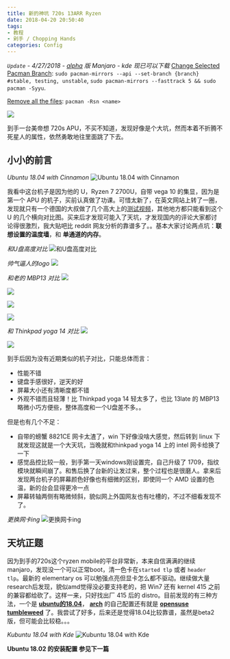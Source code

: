```yaml
---
title: 新的神坑 720s 13ARR Ryzen
date: 2018-04-20 20:50:40
tags:
- 教程
- 剁手 / Chopping Hands
categories: Config
---
```


_`Update` - 4/27/2018 - [alpha](https://osdn.net/projects/manjaro/storage/) 版 Manjaro - kde 现已可以下载_
[Change Selected Pacman Branch](https://wiki.manjaro.org/index.php?title=Change_Selected_Pacman_Branch): `sudo pacman-mirrors --api --set-branch {branch} #stable, testing, unstable`, `sudo pacman-mirrors --fasttrack 5 && sudo pacman -Syyu`.

[Remove all the files](https://bbs.archlinux.org/viewtopic.php?id=96523): `pacman -Rsn <name>`

![](https://i.imgur.com/R5Engzz.png)


到手一台美帝想 720s APU，不买不知道，发现好像是个大坑，然而本着不折腾不死星人的属性，依然勇敢地往里面跳了下去。

## 小小的前言

_Ubuntu 18.04 with Cinnamon_
![](https://i.imgur.com/Bi4VTe1.jpg "Ubuntu 18.04 with Cinnamon")


我看中这台机子是因为他的 U，Ryzen 7 2700U，自带 vega 10 的集显，因为是第一个 APU 的机子，买前认真做了功课。可惜太新了，在英文网站上转了一圈，发现就只有一个德国的大叔做了几个高大上的[测试视频](https://www.youtube.com/watch?v=A_e16kOurJE&t=583s)，其他地方都只能看到这个 U 的几个横向对比图。买来后才发现可能入了天坑，才发现国内的评论大家都讨论得很激烈，我大贴吧比 reddit 网友分析的靠谱多了。。基本大家讨论两点坑：__联想设置的温度墙__，和 __单通道的内存__。

_和U盘高度对比_
![](https://i.imgur.com/qQ63AYzh.jpg "和U盘高度对比")

_帅气逼人的logo_
![](https://i.imgur.com/D1E1gsYh.jpg)

_和老的 MBP13 对比_
![](https://i.imgur.com/x2GUBHch.jpg)

![](https://i.imgur.com/ws6TY1dh.jpg)

![](https://i.imgur.com/CCQBSaTh.jpg)

![](https://i.imgur.com/GDxUMWWh.jpg)

_和 Thinkpad yoga 14 对比_
![](https://i.imgur.com/h5yejvYh.jpg)

![](https://i.imgur.com/vnfPQxrh.jpg)

到手后因为没有近期类似的机子对比，只能总体而言：

- 性能不错
- 键盘手感很好，逆天的好
- 屏幕大小还有清晰度都不错
- 外观不错而且轻薄！比 Thinkpad yoga 14 轻太多了，也比 13late 的 MBP13 略微小巧方便些，整体高度和一个U盘差不多。。

但是也有几个不足：

- 自带的螃蟹 8821CE 网卡太渣了，win 下好像没啥大感觉，然后转到 linux 下就发现这就是一个大天坑，当晚就和thinkpad yoga 14 上的 intel 网卡给换了一下
- 感觉品控比较一般，到手第一天windows刚设置完，自己升级了 1709，指纹模块就瞬间崩了。和售后换了台新的让发过来，整个过程也是很磨人。拿来后发现两台机子的屏幕颜色好像也有细微的区别，即使同一个 AMD 设置的色温，新的台会显得更冷一点
- 屏幕转轴两侧有略微倾斜，貌似网上外国网友也有吐槽的，不过不细看发现不了。

_更换网卡ing_
![](https://i.imgur.com/JEl5DRz.jpg "更换网卡ing")

## 天坑正题

因为到手的720s这个ryzen mobile的平台非常新，本来自信满满的继续manjaro，发现没一个可以正常boot，清一色卡在`started tlp` 或者 `header tlp`。最新的 elementary os 可以勉强点亮但显卡怎么都不驱动。继续做大量research后发现，貌似amd觉得没必要支持老的，把 Win7 还有 kernel 415 之前的兼容都给砍了。这样一来，只好找出厂 415 后的 distro。目前发现的有三种方法，一个是 [__ubuntu的18.04__]((https://wiki.ubuntu.com/BionicBeaver/ReleaseNotes))， [__arch__](https://www.archlinux.org/download/) 的自己配置还有就是 [__opensuse tumbleweed__](https://software.opensuse.org/distributions/tumbleweed) 了。我尝试了好多，后来还是觉得18.04比较靠谱，虽然是beta2版，但可能会比较稳。。。

_Kubuntu 18.04 with Kde_
![](https://i.imgur.com/IL5lBUO.jpg "Kubuntu 18.04 with Kde")

**Ubuntu 18.02 的安装配置 参见下一篇**